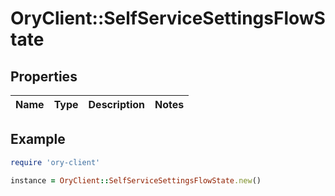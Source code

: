 # OryClient::SelfServiceSettingsFlowState

## Properties

| Name | Type | Description | Notes |
| ---- | ---- | ----------- | ----- |

## Example

```ruby
require 'ory-client'

instance = OryClient::SelfServiceSettingsFlowState.new()
```


